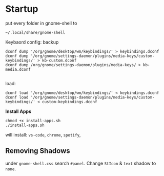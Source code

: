 # Startup
put every folder in gnome-shell to 
```
~/.local/share/gnome-shell
```
Keybaord config:
backup
```
dconf dump '/org/gnome/desktop/wm/keybindings/' > keybindings.dconf
dconf dump '/org/gnome/settings-daemon/plugins/media-keys/custom-keybindings/' > kb-custom.dconf
dconf dump /org/gnome/settings-daemon/plugins/media-keys/ > kb-media.dconf


```
load:
```
dconf load '/org/gnome/desktop/wm/keybindings/' < keybindings.dconf
dconf load '/org/gnome/settings-daemon/plugins/media-keys/custom-keybindings/' < custom-keybindings.dconf

```

**Install Apps**
```
chmod +x install-apps.sh
./install-apps.sh
```
will install: `vs-code`, `chrome`, `spotify`, 

## Removing Shadows

under `gnome-shell.css` search `#panel`. Change `StIcon` & `text` shadow to `none`.